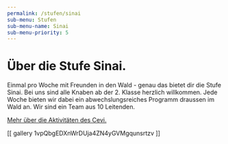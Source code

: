 ```yaml
---
permalink: /stufen/sinai
sub-menu: Stufen
sub-menu-name: Sinai
sub-menu-priority: 5
---
```


# Über die Stufe Sinai.

Einmal pro Woche mit Freunden in den Wald - genau das bietet dir die Stufe Sinai. Bei uns sind alle Knaben ab der 2.
Klasse herzlich willkommen. Jede Woche bieten wir dabei ein abwechslungsreiches Programm draussen im Wald an. Wir sind
ein Team aus 10 Leitenden.

[Mehr über die Aktivitäten des Cevi.](/ueber-uns)

[[ gallery 1vpQbgEDXnWrDUja4ZN4yGVMgqunsrtzv ]]